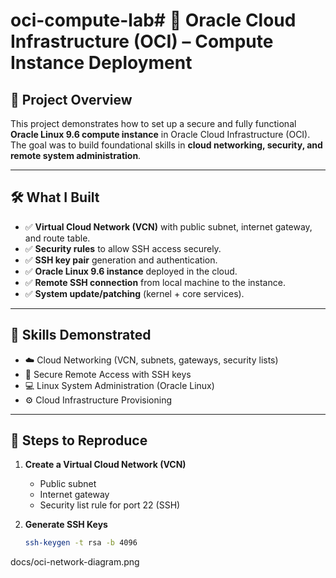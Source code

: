 # oci-compute-lab# 🚀 Oracle Cloud Infrastructure (OCI) – Compute Instance Deployment

## 📌 Project Overview
This project demonstrates how to set up a secure and fully functional **Oracle Linux 9.6 compute instance** in Oracle Cloud Infrastructure (OCI).  
The goal was to build foundational skills in **cloud networking, security, and remote system administration**.

---

## 🛠️ What I Built
- ✅ **Virtual Cloud Network (VCN)** with public subnet, internet gateway, and route table.  
- ✅ **Security rules** to allow SSH access securely.  
- ✅ **SSH key pair** generation and authentication.  
- ✅ **Oracle Linux 9.6 instance** deployed in the cloud.  
- ✅ **Remote SSH connection** from local machine to the instance.  
- ✅ **System update/patching** (kernel + core services).  

---

## 🎯 Skills Demonstrated
- ☁️ Cloud Networking (VCN, subnets, gateways, security lists)  
- 🔐 Secure Remote Access with SSH keys  
- 💻 Linux System Administration (Oracle Linux)  
- ⚙️ Cloud Infrastructure Provisioning  

---

## 🔎 Steps to Reproduce
1. **Create a Virtual Cloud Network (VCN)**  
   - Public subnet  
   - Internet gateway  
   - Security list rule for port 22 (SSH)  

2. **Generate SSH Keys**  
   ```bash
   ssh-keygen -t rsa -b 4096
docs/oci-network-diagram.png

